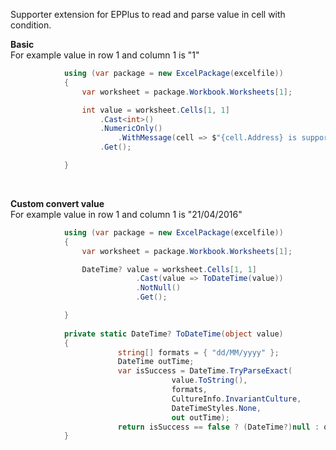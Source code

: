 Supporter extension for EPPlus to read and parse value in cell with condition.

**Basic**<br />
For example value in row 1 and column 1 is "1"
```csharp
            using (var package = new ExcelPackage(excelfile))
            {
                var worksheet = package.Workbook.Worksheets[1];

                int value = worksheet.Cells[1, 1]
                    .Cast<int>()
                    .NumericOnly()
                        .WithMessage(cell => $"{cell.Address} is support numeric only")
                    .Get();

            }
```

<br />

**Custom convert value**<br />
For example value in row 1 and column 1 is "21/04/2016"
```csharp
            using (var package = new ExcelPackage(excelfile))
            {
                var worksheet = package.Workbook.Worksheets[1];

                DateTime? value = worksheet.Cells[1, 1]
                            .Cast(value => ToDateTime(value))
                            .NotNull()
                            .Get();

            }
            
            private static DateTime? ToDateTime(object value)
            {
                        string[] formats = { "dd/MM/yyyy" };
                        DateTime outTime;
                        var isSuccess = DateTime.TryParseExact(
                                    value.ToString(), 
                                    formats, 
                                    CultureInfo.InvariantCulture, 
                                    DateTimeStyles.None, 
                                    out outTime);
                        return isSuccess == false ? (DateTime?)null : outTime;
            }
            
```
